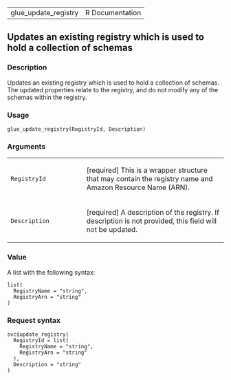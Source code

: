 <table style="width: 100%;">
<tbody>
<tr class="odd">
<td>glue_update_registry</td>
<td style="text-align: right;">R Documentation</td>
</tr>
</tbody>
</table>

## Updates an existing registry which is used to hold a collection of schemas

### Description

Updates an existing registry which is used to hold a collection of
schemas. The updated properties relate to the registry, and do not
modify any of the schemas within the registry.

### Usage

    glue_update_registry(RegistryId, Description)

### Arguments

<table>
<colgroup>
<col style="width: 35%" />
<col style="width: 65%" />
</colgroup>
<tbody>
<tr class="odd">
<td><code id="glue_update_registry_:_RegistryId">RegistryId</code></td>
<td><p>[required] This is a wrapper structure that may contain the
registry name and Amazon Resource Name (ARN).</p></td>
</tr>
<tr class="even">
<td><code
id="glue_update_registry_:_Description">Description</code></td>
<td><p>[required] A description of the registry. If description is not
provided, this field will not be updated.</p></td>
</tr>
</tbody>
</table>

### Value

A list with the following syntax:

    list(
      RegistryName = "string",
      RegistryArn = "string"
    )

### Request syntax

    svc$update_registry(
      RegistryId = list(
        RegistryName = "string",
        RegistryArn = "string"
      ),
      Description = "string"
    )
